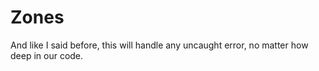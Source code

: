 # Zones

And like I said before, this will handle any uncaught error, no matter how deep in our code.
